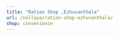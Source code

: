 ```yaml
---
title: "Ration Shop ,Ezhuvanthala"
url: /nellaya/ration-shop-ezhuvanthala/
shop: convenience
---
```

